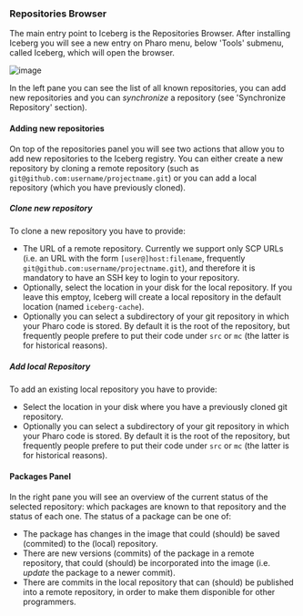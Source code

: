 ### Repositories Browser
The main entry point to Iceberg is the Repositories Browser. After installing Iceberg you will see a new entry on Pharo menu, below 'Tools' submenu, called Iceberg, which will open the browser.

![image](https://cloud.githubusercontent.com/assets/4633913/16365789/ac446d00-3c0a-11e6-83e0-976b00cbc0fb.png)

In the left pane you can see the list of all known repositories, you can add new repositories and you can *synchronize* a repository (see 'Synchronize Repository' section).

#### Adding new repositories
On top of the repositories panel you will see two actions that allow you to add new repositories to the Iceberg registry.
You can either create a new repository by cloning a remote repository (such as `git@github.com:username/projectname.git`) or you can add a local repository (which you have previously cloned).

##### Clone new repository
To clone a new repository you have to provide:
- The URL of a remote repository. Currently we support only SCP URLs (i.e. an URL with the form `[user@]host:filename`, frequently `git@github.com:username/projectname.git`), and therefore it is mandatory to have an SSH key to login to your repository.
- Optionally, select the location in your disk for the local repository. If you leave this emptoy, Iceberg will create a local repository in the default location (named `iceberg-cache`).
- Optionally you can select a subdirectory of your git repository in which your Pharo code is stored. By default it is the root of the repository, but frequently people prefere to put their code under `src` or `mc` (the latter is for historical reasons).

##### Add local Repository
To add an existing local repository you have to provide:
- Select the location in your disk where you have a previously cloned git repository.
- Optionally you can select a subdirectory of your git repository in which your Pharo code is stored. By default it is the root of the repository, but frequently people prefere to put their code under `src` or `mc` (the latter is for historical reasons).

#### Packages Panel
In the right pane you will see an overview of the current status of the selected repository: which packages are known to that repository and the status of each one. The status of a package can be one of:
- The package has changes in the image that could (should) be saved (commited) to the (local) repository.
- There are new versions (commits) of the package in a remote repository, that could (should) be incorporated into the image (i.e. *update* the package to a newer commit).
- There are commits in the local repository that can (should) be published into a remote repository, in order to make them disponible for other programmers.